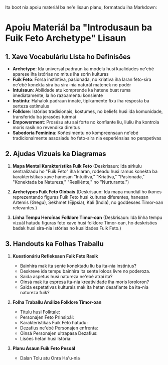 Ita boot nia apoiu materiál ba ne'e lisaun planu, formatadu iha Markdown:

# Apoiu Materiál ba "Introdusaun ba Fuik Feto Archetype" Lisaun

## 1. Xave Vocabuláriu Lista ho Definisões

- **Archetype**: Ida universál padraun ka modelu husi kualidades ne'ebé aparese iha istórias no mitus iha sorin kulturas
- **Fuik Feto**: Forsa instintiva, pasionada, no kriativa iha laran feto-sira ne'ebé konekta sira ba sira-nia naturál matenek no podér
- **Intuisaun**: Abilidade atu komprende ka hatene buat ruma imediatamente, la ho razoamentu konsiente
- **Instintu**: Hahalok padraun innate, tipikamente fixu iha resposta ba serteza estímulus
- **Folklore**: Istórias tradisionais, kostumes, no beliefs husi ida komunidade, transferidu ba jerasões tuirmai
- **Empowerment**: Prosésu atu sai forte no konfiante liu, liuliu iha kontrola moris rasik no revendika direitus
- **Sabedoria Feminina**: Koñesimentu no kompreensaun ne'ebé tradicionalmente assosiadu ho feto-sira nia esperiénsias no perspetivas

## 2. Ajudas Vizuais ka Diagramas

1. **Mapa Mental Karakterístika Fuik Feto**
   (Deskrisaun: Ida sírkulu sentralizadu ho "Fuik Feto" iha klaran, rodeadu husi ramus konekta ba karakterístikas xave hanesan "Intuitiva," "Kriativa," "Pasionada," "Konektada ba Natureza," "Resiliénte," no "Nurturante.")

2. **Archetypes Fuik Feto Globais**
   (Deskrisaun: Ida mapa mundiál ho íkones reprezentando figuras Fuik Feto husi kulturas diferentes, hanesan Artemis (Gregu), Sekhmet (Ejípsia), Kali (Índia), no goddesses Timor-oan relevantes.)

3. **Línha Tempu Heroínas Folklore Timor-oan**
   (Deskrisaun: Ida línha tempu vizuál hatudu figuras feto xave husi folklore Timor-oan, ho deskrisões badak husi sira-nia istórias no kualidades Fuik Feto.)

## 3. Handouts ka Folhas Traballu

1. **Kuestionáriu Refleksaun Fuik Feto Rasik**
   - Bainhira mak ita sente konektadu liu ba ita-nia instintus?
   - Deskreve ida tempu bainhira ita sente loloos livre no poderoza.
   - Saida aspetus husi natureza ne'ebé atrai ita?
   - Oinsá mak ita espresa ita-nia kreatividade iha moris loroloron?
   - Saida espetativas kulturais mak ita hetan desafiante ba ita-nia natureza fuik?

2. **Folha Traballu Análize Folklore Timor-oan**
   - Títulu husi Folktale:
   - Personajen Feto Prinsipál:
   - Karakterístikas Fuik Feto hatudu:
   - Dezafius ne'ebé Personajen enfrenta:
   - Oinsá Personajen ultrapasa Dezafius:
   - Lísões hetan husi Istória:

3. **Planu Asaun Fuik Feto Pesoál**
   - Dalan Tolu atu Onra Ha'u-nia